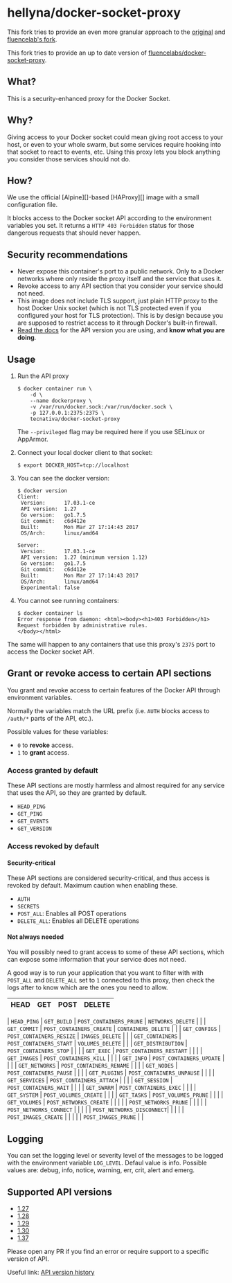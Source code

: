 # hellyna/docker-socket-proxy

This fork tries to provide an even more granular approach to the [original](tecnativa/docker-socket-proxy) and [fluencelab's fork](https://github.com/fluencelabs/docker-socket-proxy).

This fork tries to provide an up to date version of [fluencelabs/docker-socket-proxy](https://github.com/fluencelabs/docker-socket-proxy).

## What?

This is a security-enhanced proxy for the Docker Socket.

## Why?

Giving access to your Docker socket could mean giving root access to your host,
or even to your whole swarm, but some services require hooking into that socket
to react to events, etc. Using this proxy lets you block anything you consider
those services should not do.

## How?

We use the official [Alpine][]-based [HAProxy][] image with a small
configuration file.

It blocks access to the Docker socket API according to the environment
variables you set. It returns a `HTTP 403 Forbidden` status for those dangerous
requests that should never happen.

## Security recommendations

- Never expose this container's port to a public network. Only to a Docker
  networks where only reside the proxy itself and the service that uses it.
- Revoke access to any API section that you consider your service should not
  need.
- This image does not include TLS support, just plain HTTP proxy to the host
  Docker Unix socket (which is not TLS protected even if you configured your
  host for TLS protection). This is by design because you are supposed to
  restrict access to it through Docker's built-in firewall.
- [Read the docs](#suppported-api-versions) for the API version you are using,
  and **know what you are doing**.

## Usage

1.  Run the API proxy

        $ docker container run \
            -d \
            --name dockerproxy \
            -v /var/run/docker.sock:/var/run/docker.sock \
            -p 127.0.0.1:2375:2375 \
            tecnativa/docker-socket-proxy

    The `--privileged` flag may be required here if you use SELinux or AppArmor.

2.  Connect your local docker client to that socket:

        $ export DOCKER_HOST=tcp://localhost

3.  You can see the docker version:

        $ docker version
        Client:
         Version:      17.03.1-ce
         API version:  1.27
         Go version:   go1.7.5
         Git commit:   c6d412e
         Built:        Mon Mar 27 17:14:43 2017
         OS/Arch:      linux/amd64

        Server:
         Version:      17.03.1-ce
         API version:  1.27 (minimum version 1.12)
         Go version:   go1.7.5
         Git commit:   c6d412e
         Built:        Mon Mar 27 17:14:43 2017
         OS/Arch:      linux/amd64
         Experimental: false

4.  You cannot see running containers:

        $ docker container ls
        Error response from daemon: <html><body><h1>403 Forbidden</h1>
        Request forbidden by administrative rules.
        </body></html>

The same will happen to any containers that use this proxy's `2375` port to
access the Docker socket API.

## Grant or revoke access to certain API sections

You grant and revoke access to certain features of the Docker API through
environment variables.

Normally the variables match the URL prefix (i.e. `AUTH` blocks access to
`/auth/*` parts of the API, etc.).

Possible values for these variables:

- `0` to **revoke** access.
- `1` to **grant** access.

### Access granted by default

These API sections are mostly harmless and almost required for any service that
uses the API, so they are granted by default.

- `HEAD_PING`
- `GET_PING`
- `GET_EVENTS`
- `GET_VERSION`

### Access revoked by default

#### Security-critical

These API sections are considered security-critical, and thus access is revoked
by default. Maximum caution when enabling these.

- `AUTH`
- `SECRETS`
- `POST_ALL`: Enables all POST operations
- `DELETE_ALL`: Enables all DELETE operations

#### Not always needed

You will possibly need to grant access to some of these API sections, which
can expose some information that your service does not need.

A good way is to run your application that you want to filter with with `POST_ALL`
and `DELETE_ALL` set to `1` connected to this proxy, then check the logs after to know
which are the ones you need to allow.

| HEAD | GET            | POST                  | DELETE              |
|:-----|:---------------|:----------------------|:--------------------|

| `HEAD_PING` | `GET_BUILD`        |  `POST_CONTAINERS_PRUNE`   | `NETWORKS_DELETE`   |
|             | `GET_COMMIT`       |  `POST_CONTAINERS_CREATE`  | `CONTAINERS_DELETE` |
|             | `GET_CONFIGS`      |  `POST_CONTAINERS_RESIZE`  | `IMAGES_DELETE`     |
|             | `GET_CONTAINERS`   |  `POST_CONTAINERS_START`   | `VOLUMES_DELETE`    |
|             | `GET_DISTRIBUTION` |  `POST_CONTAINERS_STOP`    |                     |
|             | `GET_EXEC`         |  `POST_CONTAINERS_RESTART` |                     |
|             | `GET_IMAGES`       |  `POST_CONTAINERS_KILL`    |                     |
|             | `GET_INFO`         |  `POST_CONTAINERS_UPDATE`  |                     |
|             | `GET_NETWORKS`     |  `POST_CONTAINERS_RENAME`  |                     |
|             | `GET_NODES`        |  `POST_CONTAINERS_PAUSE`   |                     |
|             | `GET_PLUGINS`      |  `POST_CONTAINERS_UNPAUSE` |                     |
|             | `GET_SERVICES`     |  `POST_CONTAINERS_ATTACH`  |                     |
|             | `GET_SESSION`      |  `POST_CONTAINERS_WAIT`    |                     |
|             | `GET_SWARM`        |  `POST_CONTAINERS_EXEC`    |                     |
|             | `GET_SYSTEM`       |  `POST_VOLUMES_CREATE`     |                     |
|             | `GET_TASKS`        |  `POST_VOLUMES_PRUNE`      |                     |
|             | `GET_VOLUMES`      |  `POST_NETWORKS_CREATE`    |                     |
|             |                    |  `POST_NETWORKS_PRUNE`     |                     |
|             |                    |  `POST_NETWORKS_CONNECT`   |                     |
|             |                    |  `POST_NETWORKS_DISCONNECT`|                     |
|             |                    |  `POST_IMAGES_CREATE`      |                     |
|             |                    |  `POST_IMAGES_PRUNE`       |                     |

## Logging

You can set the logging level or severity level of the messages to be logged with the
 environment variable `LOG_LEVEL`. Defaul value is info. Possible values are: debug,
 info, notice, warning, err, crit, alert and emerg.

## Supported API versions

- [1.27](https://docs.docker.com/engine/api/v1.27/)
- [1.28](https://docs.docker.com/engine/api/v1.28/)
- [1.29](https://docs.docker.com/engine/api/v1.29/)
- [1.30](https://docs.docker.com/engine/api/v1.30/)
- [1.37](https://docs.docker.com/engine/api/v1.37/)

Please open any PR if you find an error or require support to a specific version of API.

Useful link: [API version history](https://docs.docker.com/engine/api/version-history/)
